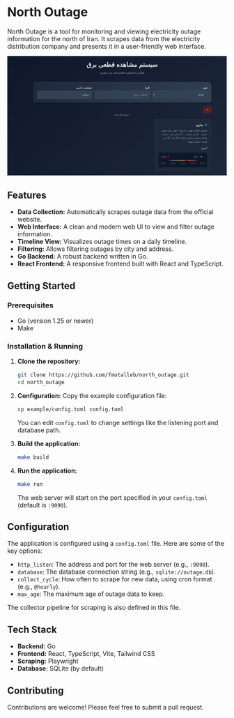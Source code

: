 # North Outage

North Outage is a tool for monitoring and viewing electricity outage information for the north of Iran. It scrapes data from the electricity distribution company and presents it in a user-friendly web interface.

![Screenshot](./docs/screenshot.png)

## Features

-   **Data Collection:** Automatically scrapes outage data from the official website.
-   **Web Interface:** A clean and modern web UI to view and filter outage information.
-   **Timeline View:** Visualizes outage times on a daily timeline.
-   **Filtering:** Allows filtering outages by city and address.
-   **Go Backend:** A robust backend written in Go.
-   **React Frontend:** A responsive frontend built with React and TypeScript.

## Getting Started

### Prerequisites

-   Go (version 1.25 or newer)
-   Make

### Installation & Running

1.  **Clone the repository:**
    ```bash
    git clone https://github.com/fmotalleb/north_outage.git
    cd north_outage
    ```

2.  **Configuration:**
    Copy the example configuration file:
    ```bash
    cp example/config.toml config.toml
    ```
    You can edit `config.toml` to change settings like the listening port and database path.

3.  **Build the application:**
    ```bash
    make build
    ```

4.  **Run the application:**
    ```bash
    make run
    ```
    The web server will start on the port specified in your `config.toml` (default is `:9090`).

## Configuration

The application is configured using a `config.toml` file. Here are some of the key options:

-   `http_listen`: The address and port for the web server (e.g., `:9090`).
-   `database`: The database connection string (e.g., `sqlite://outage.db`).
-   `collect_cycle`: How often to scrape for new data, using cron format (e.g., `@hourly`).
-   `max_age`: The maximum age of outage data to keep.

The collector pipeline for scraping is also defined in this file.

## Tech Stack

-   **Backend:** Go
-   **Frontend:** React, TypeScript, Vite, Tailwind CSS
-   **Scraping:** Playwright
-   **Database:** SQLite (by default)

## Contributing

Contributions are welcome! Please feel free to submit a pull request.
